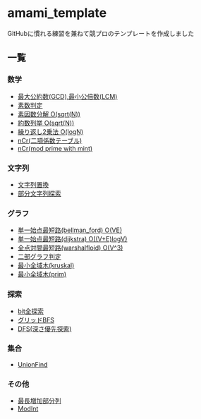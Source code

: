 # amami_template
GitHubに慣れる練習を兼ねて競プロのテンプレートを作成しました

## 一覧
### 数学
- [	最大公約数(GCD),最小公倍数(LCM)](https://github.com/amami0522/amami_templates/blob/master/GCD_LCM.cpp)
- [素数判定](https://github.com/amami0522/amami_templates/blob/master/is_prime.cpp)
- [素因数分解 O(sqrt(N))](https://github.com/amami0522/amami_templates/blob/master/prime_factorization.cpp)
- [約数列挙 O(sqrt(N))](https://github.com/amami0522/amami_templates/blob/master/divisor.cpp)
- [繰り返し2乗法 O(logN)](https://github.com/amami0522/amami_templates/blob/master/powmod.cpp)
- [nCr(二項係数テーブル)](https://github.com/amami0522/amami_templates/blob/master/nCr.cpp)
- [nCr(mod prime with mint)](https://github.com/amami0522/amami_templates/blob/master/nCr(mod%20prime%20with%20mint).cpp)
### 文字列
- [文字列置換](https://github.com/amami0522/amami_templates/blob/master/replace_string.cpp)
- [部分文字列探索](https://github.com/amami0522/amami_templates/blob/master/substring_search.cpp)
### グラフ
- [単一始点最短路(bellman_ford) O(VE)](https://github.com/amami0522/amami_templates/blob/master/bellman_ford.cpp)
- [単一始点最短路(dijkstra) O((V+E)logV)](https://github.com/amami0522/amami_templates/blob/master/dijkstra.cpp)
- [全点対間最短路(warshalfloid) O(V^3)](https://github.com/amami0522/amami_templates/blob/master/WarshalFroid.cpp)
- [二部グラフ判定](https://github.com/amami0522/amami_templates/blob/master/is_bipartite_graph.cpp)
- [最小全域木(kruskal)](https://github.com/amami0522/amami_templates/blob/master/kruskal.cpp)
- [最小全域木(prim)](https://github.com/amami0522/amami_templates/blob/master/prim.cpp)
### 探索
- [	bit全探索](https://github.com/amami0522/amami_templates/blob/master/bit_zenntannsaku.cpp)
- [グリッドBFS](https://github.com/amami0522/amami_templates/blob/master/BFS(grid).cpp)
- [DFS(深さ優先探索)](https://github.com/amami0522/amami_templates/blob/master/DFS.cpp)
### 集合
- [	UnionFind](https://github.com/amami0522/amami_templates/blob/master/union_find.cpp)
### その他
- [最長増加部分列](https://github.com/amami0522/amami_templates/blob/master/LIS.cpp)
- [ModInt](https://github.com/amami0522/amami_templates/blob/master/modint.cpp)
